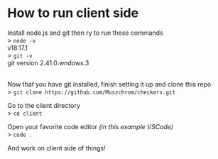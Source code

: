 # How to run client side
Install node.js and git then ry to run these commands<br/>
\> `node -v`<br/>
v18.17.1<br/>
\> `git -v`<br/>
git version 2.41.0.wndows.3<br/><br/>

Now that you have git installed, finish setting it up and clone this repo<br/>
\> `git clone https://github.com/Muszchrom/checkers.git`<br/>

Go to the client directory<br/>
\> `cd client`<br/>

Open your favorite code editor <i>(in this example VSCode)</i><br/>
\> `code .`<br/>

And work on client side of things!
